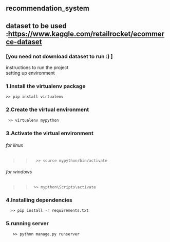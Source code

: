 ## recommendation_system

## dataset to be used :https://www.kaggle.com/retailrocket/ecommerce-dataset 
### [you need not download dataset to run :) ]
instructions to run the project<br>
setting up environment <br>
### 1.Install the virtualenv package<br>
 ```>> pip install virtualenv``` <br>
### 2.Create the virtual environment<br>
 ``` >> virtualenv mypython```<br> 
### 3.Activate the virtual environment <br>
###### for linux 
>> ```  >> source mypython/bin/activate``` <br>
###### for windows <br>
>> ```  >> mypthon\Scripts\activate ```  <br>
### 4.Installing  dependencies<br>
```  >> pip install -r requirements.txt``` <br>
### 5.running server<br>
 ```   >> python manage.py runserver``` <br>
      
